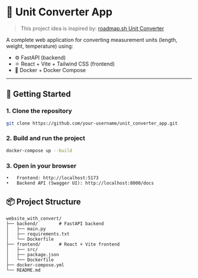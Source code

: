 # 🧮 Unit Converter App

> This project idea is inspired by: [roadmap.sh Unit Converter](https://roadmap.sh/projects/unit-converter)

A complete web application for converting measurement units (length, weight, temperature) using:

- ⚙️ FastAPI (backend)
- ⚛️ React + Vite + Tailwind CSS (frontend)
- 🐳 Docker + Docker Compose

---

## 🚀 Getting Started

### 1. Clone the repository

```bash
git clone https://github.com/your-username/unit_converter_app.git
```

### 2. Build and run the project

```bash
docker-compose up --build
```
### 3. Open in your browser

	•	Frontend: http://localhost:5173
	•	Backend API (Swagger UI): http://localhost:8000/docs

## 📦 Project Structure


```
website_with_convert/
├── backend/        # FastAPI backend
│   ├── main.py
│   ├── requirements.txt
│   └── Dockerfile
├── frontend/       # React + Vite frontend
│   ├── src/
│   ├── package.json
│   └── Dockerfile
├── docker-compose.yml
└── README.md
```
